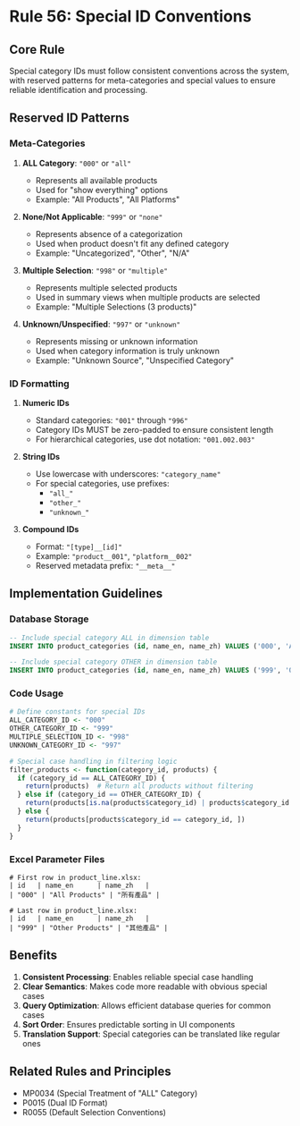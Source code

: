 # Rule 56: Special ID Conventions

## Core Rule
Special category IDs must follow consistent conventions across the system, with reserved patterns for meta-categories and special values to ensure reliable identification and processing.

## Reserved ID Patterns

### Meta-Categories
1. **ALL Category**: `"000"` or `"all"`
   - Represents all available products
   - Used for "show everything" options
   - Example: "All Products", "All Platforms"

2. **None/Not Applicable**: `"999"` or `"none"`
   - Represents absence of a categorization
   - Used when product doesn't fit any defined category
   - Example: "Uncategorized", "Other", "N/A"

3. **Multiple Selection**: `"998"` or `"multiple"`
   - Represents multiple selected products
   - Used in summary views when multiple products are selected
   - Example: "Multiple Selections (3 products)"

4. **Unknown/Unspecified**: `"997"` or `"unknown"`
   - Represents missing or unknown information
   - Used when category information is truly unknown
   - Example: "Unknown Source", "Unspecified Category"

### ID Formatting
1. **Numeric IDs**
   - Standard categories: `"001"` through `"996"`
   - Category IDs MUST be zero-padded to ensure consistent length
   - For hierarchical categories, use dot notation: `"001.002.003"`

2. **String IDs**
   - Use lowercase with underscores: `"category_name"`
   - For special categories, use prefixes:
     - `"all_"`
     - `"other_"`
     - `"unknown_"`

3. **Compound IDs**
   - Format: `"[type]__[id]"`
   - Example: `"product__001"`, `"platform__002"`
   - Reserved metadata prefix: `"__meta__"`

## Implementation Guidelines

### Database Storage
```sql
-- Include special category ALL in dimension table
INSERT INTO product_categories (id, name_en, name_zh) VALUES ('000', 'All Products', '所有產品');

-- Include special category OTHER in dimension table
INSERT INTO product_categories (id, name_en, name_zh) VALUES ('999', 'Other Products', '其他產品');
```

### Code Usage
```r
# Define constants for special IDs
ALL_CATEGORY_ID <- "000"
OTHER_CATEGORY_ID <- "999"
MULTIPLE_SELECTION_ID <- "998"
UNKNOWN_CATEGORY_ID <- "997"

# Special case handling in filtering logic
filter_products <- function(category_id, products) {
  if (category_id == ALL_CATEGORY_ID) {
    return(products)  # Return all products without filtering
  } else if (category_id == OTHER_CATEGORY_ID) {
    return(products[is.na(products$category_id) | products$category_id == "", ])
  } else {
    return(products[products$category_id == category_id, ])
  }
}
```

### Excel Parameter Files
```
# First row in product_line.xlsx:
| id   | name_en      | name_zh   |
| "000" | "All Products" | "所有產品" |

# Last row in product_line.xlsx:
| id   | name_en      | name_zh   |
| "999" | "Other Products" | "其他產品" |
```

## Benefits
1. **Consistent Processing**: Enables reliable special case handling
2. **Clear Semantics**: Makes code more readable with obvious special cases
3. **Query Optimization**: Allows efficient database queries for common cases
4. **Sort Order**: Ensures predictable sorting in UI components
5. **Translation Support**: Special categories can be translated like regular ones

## Related Rules and Principles
- MP0034 (Special Treatment of "ALL" Category)
- P0015 (Dual ID Format)
- R0055 (Default Selection Conventions)
